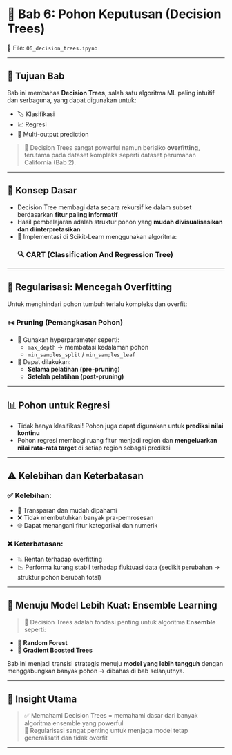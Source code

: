 # 📘 Bab 6: Pohon Keputusan (Decision Trees)  
📁 File: `06_decision_trees.ipynb`

---

## 🧭 Tujuan Bab

Bab ini membahas **Decision Trees**, salah satu algoritma ML paling intuitif dan serbaguna, yang dapat digunakan untuk:
- 🏷️ Klasifikasi
- 📈 Regresi
- 🔀 Multi-output prediction

> 🌲 Decision Trees sangat powerful namun berisiko **overfitting**, terutama pada dataset kompleks seperti dataset perumahan California (Bab 2).

---

## 🧠 Konsep Dasar

- Decision Tree membagi data secara rekursif ke dalam subset berdasarkan **fitur paling informatif**
- Hasil pembelajaran adalah struktur pohon yang **mudah divisualisasikan dan diinterpretasikan**
- 📍 Implementasi di Scikit-Learn menggunakan algoritma:
  ### 🔍 **CART (Classification And Regression Tree)**

---

## 📏 Regularisasi: Mencegah Overfitting

Untuk menghindari pohon tumbuh terlalu kompleks dan overfit:

### ✂️ Pruning (Pemangkasan Pohon)
- 🔧 Gunakan hyperparameter seperti:
  - `max_depth` → membatasi kedalaman pohon
  - `min_samples_split` / `min_samples_leaf`
- 🌿 Dapat dilakukan:
  - **Selama pelatihan (pre-pruning)**
  - **Setelah pelatihan (post-pruning)**

---

## 📊 Pohon untuk Regresi

- Tidak hanya klasifikasi! Pohon juga dapat digunakan untuk **prediksi nilai kontinu**
- Pohon regresi membagi ruang fitur menjadi region dan **mengeluarkan nilai rata-rata target** di setiap region sebagai prediksi

---

## ⚠️ Kelebihan dan Keterbatasan

### ✅ Kelebihan:
- 🔎 Transparan dan mudah dipahami
- ❌ Tidak membutuhkan banyak pra-pemrosesan
- 🌐 Dapat menangani fitur kategorikal dan numerik

### ❌ Keterbatasan:
- 💥 Rentan terhadap overfitting
- 📉 Performa kurang stabil terhadap fluktuasi data (sedikit perubahan → struktur pohon berubah total)

---

## 🔗 Menuju Model Lebih Kuat: Ensemble Learning

> 📌 Decision Trees adalah fondasi penting untuk algoritma **Ensemble** seperti:
- 🌲 **Random Forest**
- 🎯 **Gradient Boosted Trees**

Bab ini menjadi transisi strategis menuju **model yang lebih tangguh** dengan menggabungkan banyak pohon → dibahas di bab selanjutnya.

---

## 🧠 Insight Utama

> ✅ Memahami Decision Trees = memahami dasar dari banyak algoritma ensemble yang powerful  
> 🎯 Regularisasi sangat penting untuk menjaga model tetap generalisatif dan tidak overfit

---
